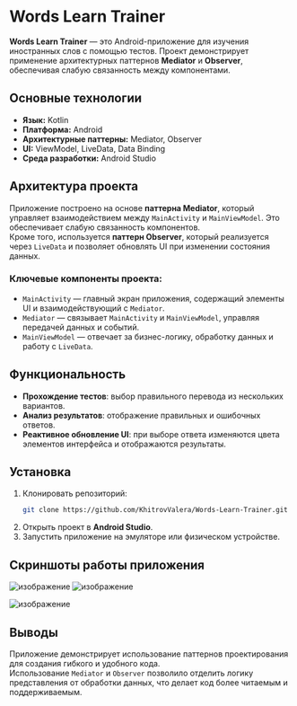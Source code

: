 # Words Learn Trainer

**Words Learn Trainer** — это Android-приложение для изучения иностранных слов с помощью тестов. Проект демонстрирует применение архитектурных паттернов **Mediator** и **Observer**, обеспечивая слабую связанность между компонентами.

## Основные технологии

- **Язык:** Kotlin
- **Платформа:** Android
- **Архитектурные паттерны:** Mediator, Observer
- **UI:** ViewModel, LiveData, Data Binding
- **Среда разработки:** Android Studio

## Архитектура проекта

Приложение построено на основе **паттерна Mediator**, который управляет взаимодействием между `MainActivity` и `MainViewModel`. Это обеспечивает слабую связанность компонентов.  
Кроме того, используется **паттерн Observer**, который реализуется через `LiveData` и позволяет обновлять UI при изменении состояния данных.

### Ключевые компоненты проекта:
- `MainActivity` — главный экран приложения, содержащий элементы UI и взаимодействующий с `Mediator`.
- `Mediator` — связывает `MainActivity` и `MainViewModel`, управляя передачей данных и событий.
- `MainViewModel` — отвечает за бизнес-логику, обработку данных и работу с `LiveData`.

## Функциональность

- **Прохождение тестов**: выбор правильного перевода из нескольких вариантов.
- **Анализ результатов**: отображение правильных и ошибочных ответов.
- **Реактивное обновление UI**: при выборе ответа изменяются цвета элементов интерфейса и отображаются результаты.

## Установка

1. Клонировать репозиторий:
   ```bash
   git clone https://github.com/KhitrovValera/Words-Learn-Trainer.git
   ```
2. Открыть проект в **Android Studio**.
3. Запустить приложение на эмуляторе или физическом устройстве.

## Скриншоты работы приложения

![изображение](https://github.com/user-attachments/assets/d4354283-3b6e-48fa-88c4-606d3bba6b49)  ![изображение](https://github.com/user-attachments/assets/3d27edb6-f21e-4995-9009-0b7154389604)


![изображение](https://github.com/user-attachments/assets/a935fefa-1e72-40e8-95e1-047489dece3a)


## Выводы

Приложение демонстрирует использование паттернов проектирования для создания гибкого и удобного кода.  
Использование `Mediator` и `Observer` позволило отделить логику представления от обработки данных, что делает код более читаемым и поддерживаемым.
